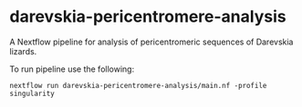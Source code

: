 # darevskia-pericentromere-analysis
A Nextflow pipeline for analysis of pericentromeric sequences of 
Darevskia lizards.

To run pipeline use the following:
```
nextflow run darevskia-pericentromere-analysis/main.nf -profile singularity
```
